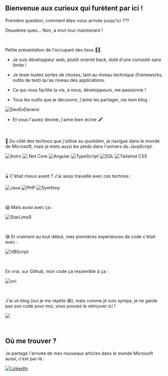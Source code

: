 ## Bienvenue aux curieux qui furètent par ici !

Première question, comment êtes-vous arrivés jusqu'ici ???

Deuxième ques... Non, à mon tour maintenant !

&nbsp;

Petite présentation de l'occupant des lieux 🕵️‍♂️

- Je suis développeur web, plutôt orienté back, doté d'une curiosité sans limite ! 

- Je teste toutes sortes de choses, tant au niveau technique (frameworks, outils de test) qu'au niveau des applications.

- Ce qui nous facilite la vie, à nous, développeurs, me passionne !

- Tous les outils que je découvre, j'aime les partager, via mon blog :

![DevEnDevenir](https://img.shields.io/badge/DevEnDevenir-FACC15?style=for-the-badge&logoColor=white)

- Et vous l'aurez deviné, j'aime bien écrire 🖋

&nbsp;

🤩 Du côté des technos que j'utilise au quotidien, je navigue dans le monde de Microsoft, mais je mets aussi les pieds dans l'univers du JavaScript :

![Astro](https://img.shields.io/badge/Astro-ec44cc?style=for-the-badge&logo=astro&logoColor=white)
![.Net Core](https://img.shields.io/badge/.NET%20Core-512BD4?style=for-the-badge&logo=dotnet&logoColor=white)
![Angular](https://img.shields.io/badge/Angular-DD0031?style=for-the-badge&logo=angular&logoColor=white)
![TypeScript](https://img.shields.io/badge/TypeScript-007ACC?style=for-the-badge&logo=typescript&logoColor=white)
![SQL](https://img.shields.io/badge/SQL-4479A1?style=for-the-badge&logo=mysql&logoColor=white)
![Tailwind CSS](https://img.shields.io/badge/Tailwind_CSS-06B6D4?style=for-the-badge&logo=tailwind-css&logoColor=white)

&nbsp;

⌛ C'était mieux avant ? J'ai aussi travaillé avec ces technos :

![Java](https://img.shields.io/badge/Java-ED8B00?style=for-the-badge&logo=openjdk&logoColor=white)
![PHP](https://img.shields.io/badge/PHP-777BB4?style=for-the-badge&logo=php&logoColor=white)
![Symfony](https://img.shields.io/badge/Symfony-000000?style=for-the-badge&logo=symfony&logoColor=white)

&nbsp;

😱 Mais aussi avec ça :

![StarLims9](https://img.shields.io/badge/StarLims9-0078D4?style=for-the-badge&logoColor=white)

&nbsp;

😅 Et vraiment au tout début, mes premières expériences de code c'était avec :

![VBScript](https://img.shields.io/badge/VBScript-15DCDC?style=for-the-badge&logo=vbscript&logoColor=white)

&nbsp;

En vrai, sur Github, mon code ça ressemble à ça :

<img src="https://github-readme-stats.vercel.app/api/top-langs?username=ludovicdean&show_icons=true&locale=fr&layout=compact&theme=chartreuse-dark" alt="ovi" />

&nbsp;

J'ai un blog (oui je me répète 😅), mais comme je suis sympa, je ne garde pas son code pour moi, vous pouvez le retrouver ici !

[![](https://github-readme-stats.vercel.app/api/pin/?username=ludovicdean&repo=astro-blog)](https://github.com/ludovicdean/devendevenir)

&nbsp;

## Où me trouver ?

Je partage l'arrivée de mes nouveaux articles dans le monde Microsoft aussi, c'est par-là :

[![LinkedIn](https://img.shields.io/badge/linkedin-%230077B5.svg?style=for-the-badge&logo=linkedin&logoColor=white)](https://www.linkedin.com/in/ludovic-dean/)

<!--
**ludovicdean/ludovicdean** is a ✨ _special_ ✨ repository because its `README.md` (this file) appears on your GitHub profile.

Here are some ideas to get you started:

- 🔭 I’m currently working on ...
- 🌱 I’m currently learning ...
- 👯 I’m looking to collaborate on ...
- 🤔 I’m looking for help with ...
- 💬 Ask me about ...
- 📫 How to reach me: ...
- 😄 Pronouns: ...
- ⚡ Fun fact: ...
-->
